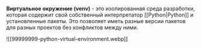 **Виртуальное окружение (venv)** - это изолированная среда разработки, которая содержит свой собственный интерпретатор [[Python|Python]] и установленные пакеты. Это позволяет иметь разные версии пакетов для разных проектов без конфликтов между ними.

![[99999999-python-virtual-environment.webp]]

